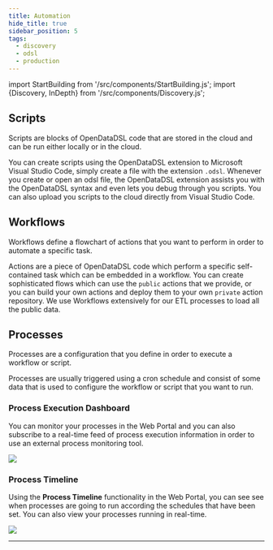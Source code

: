 ```yaml
---
title: Automation
hide_title: true
sidebar_position: 5
tags:
  - discovery
  - odsl
  - production
---
```

import StartBuilding from '/src/components/StartBuilding.js';
import {Discovery, InDepth} from '/src/components/Discovery.js';

<Discovery title="Automation" text="This discovery guide is an overview on how you can build scripts and workflows to automate tasks and use processes to configure and trigger them." />

## Scripts
Scripts are blocks of OpenDataDSL code that are stored in the cloud and can be run either locally or in the cloud.

You can create scripts using the OpenDataDSL extension to Microsoft Visual Studio Code, simply create a file with the extension `.odsl`.
Whenever you create or open an odsl file, the OpenDataDSL extension assists you with the OpenDataDSL syntax and even lets you debug through you scripts.
You can also upload you scripts to the cloud directly from Visual Studio Code.

<InDepth href="/docs/user/vscode" />

## Workflows
Workflows define a flowchart of actions that you want to perform in order to automate a specific task.

Actions are a piece of OpenDataDSL code which perform a specific self-contained task which can be embedded in a workflow.
You can create sophisticated flows which can use the `public` actions that we provide, or you can build your own actions and deploy them to your own `private` action repository.
We use Workflows extensively for our ETL processes to load all the public data.

<InDepth href="/docs/odsl/dm/workflow" />

## Processes
Processes are a configuration that you define in order to execute a workflow or script.

Processes are usually triggered using a cron schedule and consist of some data that is used to configure the workflow or script that you want to run.

### Process Execution Dashboard
You can monitor your processes in the Web Portal and you can also subscribe to a real-time feed of process execution information in order to use an external process monitoring tool. 

![](/videos/OpenDataDSL-Process.gif)

### Process Timeline
Using the **Process Timeline** functionality in the Web Portal, you can see see when processes are going to run according the schedules that have been set.
You can also view your processes running in real-time.

![](/videos/OpenDataDSL-ProcessTimeline.gif)

<InDepth href="/docs/odsl/dm/workflow" />

---

<StartBuilding />